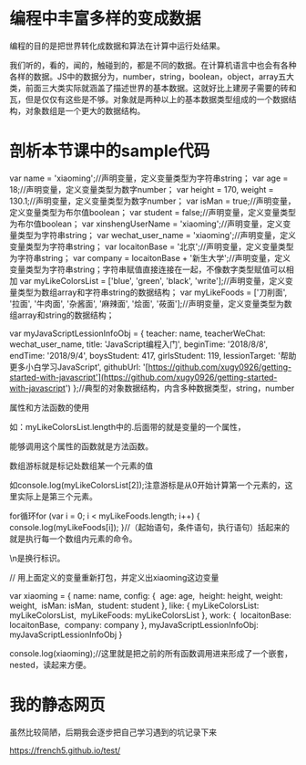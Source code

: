 # 编程中丰富多样的变成数据

编程的目的是把世界转化成数据和算法在计算中运行处结果。

我们听的，看的，闻的，触碰到的，都是不同的数据。在计算机语言中也会有各种各样的数据。JS中的数据分为，number，string，boolean，object，array五大类，前面三大类实际就涵盖了描述世界的基本数据。这就好比上建房子需要的砖和瓦，但是仅仅有这些是不够。对象就是两种以上的基本数据类型组成的一个数据结构，对象数组是一个更大的数据结构。

# 剖析本节课中的sample代码

var name = 'xiaoming';//声明变量，定义变量类型为字符串string；
var age = 18;//声明变量，定义变量类型为数字number；
var height = 170, weight = 130.1;//声明变量，定义变量类型为数字number；
var isMan = true;//声明变量，定义变量类型为布尔值boolean；
var student = false;//声明变量，定义变量类型为布尔值boolean；
var xinshengUserName = 'xiaoming';//声明变量，定义变量类型为字符串string；
var wechat_user_name = 'xiaoming';//声明变量，定义变量类型为字符串string；
var locaitonBase = '北京';//声明变量，定义变量类型为字符串string；
var company = locaitonBase + '新生大学';//声明变量，定义变量类型为字符串string；字符串赋值直接连接在一起，不像数字类型赋值可以相加
var myLikeColorsList = ['blue', 'green', 'black', 'write'];//声明变量，定义变量类型为数组array和字符串string的数据结构；
var myLikeFoods = ['刀削面', '拉面', '牛肉面', '杂酱面', '麻辣面', '烩面', '莜面'];//声明变量，定义变量类型为数组array和string的数据结构；

var myJavaScriptLessionInfoObj = {
  teacher: name,
  teacherWeChat: wechat_user_name,
  title: 'JavaScript编程入门',
  beginTime: '2018/8/8',
  endTime: '2018/9/4',
  boysStudent: 417,
  girlsStudent: 119,
  lessionTarget: '帮助更多小白学习JavaScript',
  githubUrl: '[https://github.com/xugy0926/getting-started-with-javascript'](https://github.com/xugy0926/getting-started-with-javascript')
};//典型的对象数据结构，内含多种数据类型，string，number

属性和方法函数的使用

如：myLikeColorsList.length中的.后面带的就是变量的一个属性，

能够调用这个属性的函数就是方法函数。

数组游标就是标记处数组某一个元素的值

如console.log(myLikeColorsList[2]);注意游标是从0开始计算第一个元素的，这里实际上是第三个元素。

for循环for (var i = 0; i < myLikeFoods.length; i++) {
  console.log(myLikeFoods[i]);
}//（起始语句，条件语句，执行语句）括起来的就是执行每一个数组内元素的命令。

\n是换行标识。

// 用上面定义的变量重新打包，并定义出xiaoming这边变量

var xiaoming = {
  name: name,
  config: {
​    age: age,
​    height: height,
​    weight: weight,
​    isMan: isMan,
​    student: student
  },
  like: {
​    myLikeColorsList: myLikeColorsList,
​    myLikeFoods: myLikeColorsList
  },
  work: {
​    locaitonBase: locaitonBase,
​    company: company
  },
  myJavaScriptLessionInfoObj: myJavaScriptLessionInfoObj
}

console.log(xiaoming);//这里就是把之前的所有函数调用进来形成了一个嵌套，nested，读起来方便。

# 我的静态网页

虽然比较简陋，后期我会逐步把自己学习遇到的坑记录下来

https://french5.github.io/test/